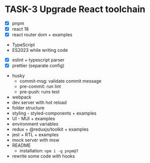 # TASK-3 Upgrade React toolchain 

* [x] pnpm
* [x] react 18
* [x] react router dom + examples
* TypeScript
* ES2023 while writing code
* [x] eslint + typescript parser
* [x] prettier (separate config)
* husky
  * commit-msg: validate commit message
  * pre-commit: run lint
  * pre-push: runs test
* webpack
* dev server with hot reload
* folder structure
* styling - styled-components + examples
* UI - MUI + examples
* environment variables
* redux + @reduxjs/toolkit + examples
* jest + RTL + examples
* mock server with msw
* README
  * installation: `npm i -g pnpm@7`
* rewrite some code with hooks
